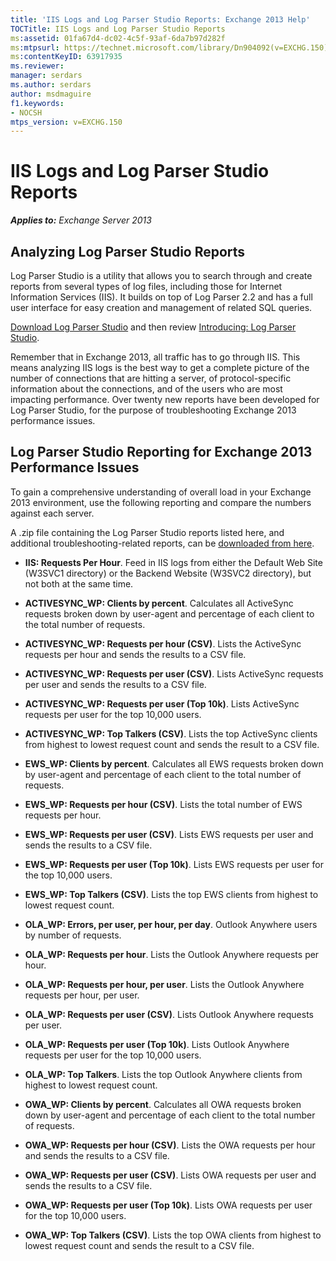 ```yaml
---
title: 'IIS Logs and Log Parser Studio Reports: Exchange 2013 Help'
TOCTitle: IIS Logs and Log Parser Studio Reports
ms:assetid: 01fa67d4-dc02-4c5f-93af-6da7b97d282f
ms:mtpsurl: https://technet.microsoft.com/library/Dn904092(v=EXCHG.150)
ms:contentKeyID: 63917935
ms.reviewer: 
manager: serdars
ms.author: serdars
author: msdmaguire
f1.keywords:
- NOCSH
mtps_version: v=EXCHG.150
---
```


# IIS Logs and Log Parser Studio Reports

_**Applies to:** Exchange Server 2013_

## Analyzing Log Parser Studio Reports

Log Parser Studio is a utility that allows you to search through and create reports from several types of log files, including those for Internet Information Services (IIS). It builds on top of Log Parser 2.2 and has a full user interface for easy creation and management of related SQL queries.

[Download Log Parser Studio](https://gallery.technet.microsoft.com/Log-Parser-Studio-cd458765) and then review [Introducing: Log Parser Studio](https://techcommunity.microsoft.com/t5/exchange-team-blog/introducing-log-parser-studio/ba-p/601131).

Remember that in Exchange 2013, all traffic has to go through IIS. This means analyzing IIS logs is the best way to get a complete picture of the number of connections that are hitting a server, of protocol-specific information about the connections, and of the users who are most impacting performance. Over twenty new reports have been developed for Log Parser Studio, for the purpose of troubleshooting Exchange 2013 performance issues.

## Log Parser Studio Reporting for Exchange 2013 Performance Issues

To gain a comprehensive understanding of overall load in your Exchange 2013 environment, use the following reporting and compare the numbers against each server.

A .zip file containing the Log Parser Studio reports listed here, and additional troubleshooting-related reports, can be [downloaded from here](https://gallery.technet.microsoft.com/Log-Parser-Studio-Report-f17f6b8b).

- **IIS: Requests Per Hour**. Feed in IIS logs from either the Default Web Site (W3SVC1 directory) or the Backend Website (W3SVC2 directory), but not both at the same time.

- **ACTIVESYNC\_WP: Clients by percent**. Calculates all ActiveSync requests broken down by user-agent and percentage of each client to the total number of requests.

- **ACTIVESYNC\_WP: Requests per hour (CSV)**. Lists the ActiveSync requests per hour and sends the results to a CSV file.

- **ACTIVESYNC\_WP: Requests per user (CSV)**. Lists ActiveSync requests per user and sends the results to a CSV file.

- **ACTIVESYNC\_WP: Requests per user (Top 10k)**. Lists ActiveSync requests per user for the top 10,000 users.

- **ACTIVESYNC\_WP: Top Talkers (CSV)**. Lists the top ActiveSync clients from highest to lowest request count and sends the result to a CSV file.

- **EWS\_WP: Clients by percent**. Calculates all EWS requests broken down by user-agent and percentage of each client to the total number of requests.

- **EWS\_WP: Requests per hour (CSV)**. Lists the total number of EWS requests per hour.

- **EWS\_WP: Requests per user (CSV)**. Lists EWS requests per user and sends the results to a CSV file.

- **EWS\_WP: Requests per user (Top 10k)**. Lists EWS requests per user for the top 10,000 users.

- **EWS\_WP: Top Talkers (CSV)**. Lists the top EWS clients from highest to lowest request count.

- **OLA\_WP: Errors, per user, per hour, per day**. Outlook Anywhere users by number of requests.

- **OLA\_WP: Requests per hour**. Lists the Outlook Anywhere requests per hour.

- **OLA\_WP: Requests per hour, per user**. Lists the Outlook Anywhere requests per hour, per user.

- **OLA\_WP: Requests per user (CSV)**. Lists Outlook Anywhere requests per user.

- **OLA\_WP: Requests per user (Top 10k)**. Lists Outlook Anywhere requests per user for the top 10,000 users.

- **OLA\_WP: Top Talkers**. Lists the top Outlook Anywhere clients from highest to lowest request count.

- **OWA\_WP: Clients by percent**. Calculates all OWA requests broken down by user-agent and percentage of each client to the total number of requests.

- **OWA\_WP: Requests per hour (CSV)**. Lists the OWA requests per hour and sends the results to a CSV file.

- **OWA\_WP: Requests per user (CSV)**. Lists OWA requests per user and sends the results to a CSV file.

- **OWA\_WP: Requests per user (Top 10k)**. Lists OWA requests per user for the top 10,000 users.

- **OWA\_WP: Top Talkers (CSV)**. Lists the top OWA clients from highest to lowest request count and sends the result to a CSV file.

